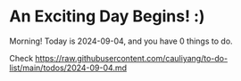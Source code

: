 # An Exciting Day Begins! :)

Morning! Today is 2024-09-04, and you have 0 things to do.

Check https://raw.githubusercontent.com/cauliyang/to-do-list/main/todos/2024-09-04.md